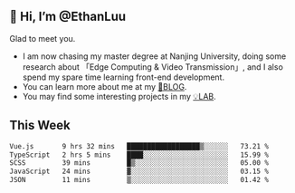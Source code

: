 ## 👋 Hi, I’m @EthanLuu

Glad to meet you.

- I am now chasing my master degree at Nanjing University, doing some research about 「Edge Computing & Video Transmission」, and I also spend my spare time learning front-end development.
- You can learn more about me at my [📝BLOG](https://blog.ethanloo.cn).
- You may find some interesting projects in my [💡LAB](https://lab.ethanloo.cn).

## This Week
<!--START_SECTION:waka-->

```txt
Vue.js       9 hrs 32 mins   ██████████████████▒░░░░░░   73.21 %
TypeScript   2 hrs 5 mins    ████░░░░░░░░░░░░░░░░░░░░░   15.99 %
SCSS         39 mins         █▒░░░░░░░░░░░░░░░░░░░░░░░   05.00 %
JavaScript   24 mins         ▓░░░░░░░░░░░░░░░░░░░░░░░░   03.15 %
JSON         11 mins         ▒░░░░░░░░░░░░░░░░░░░░░░░░   01.42 %
```

<!--END_SECTION:waka-->
